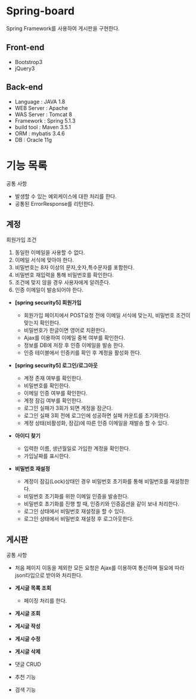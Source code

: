 # Spring-board
Spring Framework를 사용하여 게시판을 구현한다.

## Front-end
* Bootstrop3
* jQuery3

## Back-end
* Language : JAVA 1.8
* WEB Server : Apache
* WAS Server : Tomcat 8
* Framework : Spring 5.1.3
* build tool : Maven 3.5.1
* ORM : mybatis 3.4.6
* DB : Oracle 11g

# 기능 목록
공통 사항
  - 발생할 수 있는 예외케이스에 대한 처리를 한다.
  - 공통된 ErrorResponse를 리턴한다.
  
## 계정
회원가입 조건
1. 동일한 이메일을 사용할 수 없다.
2. 이메일 서식에 맞아야 한다.
3. 비밀번호는 8자 이상의 문자,숫자,특수문자를 포함한다.
4. 비밀번호 재입력을 통해 비밀번호를 확인한다.
5. 조건에 맞지 않을 경우 사용자에게 알려준다.
6. 인증 이메일이 발송되어야 한다.

  * **[spring security5] 회원가입**
    - 회원가입 페이지에서 POST요청 전에 이메일 서식에 맞는지, 비밀번호 조건이 맞는지 확인한다.
    - 비밀번호가 한글이면 영어로 치환한다.
    - Ajax를 이용하여 이메일 중복 여부를 확인한다.
    - 정보를 DB에 저장 후 인증 이메일을 발송 한다.
    - 인증 테이블에서 인증키를 확인 후 계정을 활성화 한다.
  
  * **[spring security5] 로그인/로그아웃**
    - 계정 존재 여부를 확인한다.
    - 비밀번호를 확인한다.
    - 이메일 인증 여부를 확인한다.
    - 계정 잠김 여부를 확인한다.
    - 로그인 실패가 3회가 되면 계정을 잠군다.
    - 로그인 실패 3회 전에 로그인에 성공하면 실패 카운트를 초기화한다.
    - 계정 상태(비활성화, 잠김)에 따른 인증 이메일을 재발송 할 수 있다.

  * **아이디 찾기**
    - 입력한 이름, 생년월일로 가입한 계정을 확인한다.
    - 가입날짜를 표시한다.
    
  * **비밀번호 재설정**
    - 계정이 잠김(Lock)상태인 경우 비밀번호 초기화를 통해 비밀번호를 재설정한다.
    - 비밀번호 초기화를 위한 이메일 인증을 발송한다.
    - 비밀번호 초기화를 진행 할 때, 인증키와 인증옵션을 같이 보내 처리한다.
    - 로그인 상태에서 비밀번호 재설정을 할 수 있다.
    - 로그인 상태에서 비밀번호 재설정 후 로그아웃한다.
    
## 게시판
공통 사항
  - 처음 페이지 이동을 제외한 모든 요청은 Ajax를 이용하여 통신하며 필요에 따라 json타입으로 받아와 처리한다.
  
  * **게시글 목록 조회**
    - 페이징 처리를 한다.
  * **게시글 조회**
  * **게시글 작성**
  * **게시글 수정**
  * **게시글 삭제**


* 댓글 CRUD
* 추천 기능
* 검색 기능
